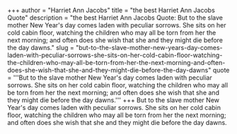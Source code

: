+++
author = "Harriet Ann Jacobs"
title = "the best Harriet Ann Jacobs Quote"
description = "the best Harriet Ann Jacobs Quote: But to the slave mother New Year's day comes laden with peculiar sorrows. She sits on her cold cabin floor, watching the children who may all be torn from her the next morning; and often does she wish that she and they might die before the day dawns."
slug = "but-to-the-slave-mother-new-years-day-comes-laden-with-peculiar-sorrows-she-sits-on-her-cold-cabin-floor-watching-the-children-who-may-all-be-torn-from-her-the-next-morning-and-often-does-she-wish-that-she-and-they-might-die-before-the-day-dawns"
quote = '''But to the slave mother New Year's day comes laden with peculiar sorrows. She sits on her cold cabin floor, watching the children who may all be torn from her the next morning; and often does she wish that she and they might die before the day dawns.'''
+++
But to the slave mother New Year's day comes laden with peculiar sorrows. She sits on her cold cabin floor, watching the children who may all be torn from her the next morning; and often does she wish that she and they might die before the day dawns.
